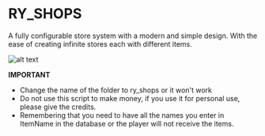 # RY_SHOPS
A fully configurable store system with a modern and simple design.
With the ease of creating infinite stores each with different items.

![alt text]([(https://forum-cfx-re.akamaized.net/optimized/4X/5/4/9/549038632d0ed0f0cf02b1136a6770674d801341_2_668x499.png)](https://forum-cfx-re.akamaized.net/optimized/4X/5/4/9/549038632d0ed0f0cf02b1136a6770674d801341_2_668x499.png))

**IMPORTANT**

- Change the name of the folder to ry_shops or it won't work
- Do not use this script to make money, if you use it for personal use, please give the credits.
- Remembering that you need to have all the names you enter in ItemName in the database or the player will not receive the items.
